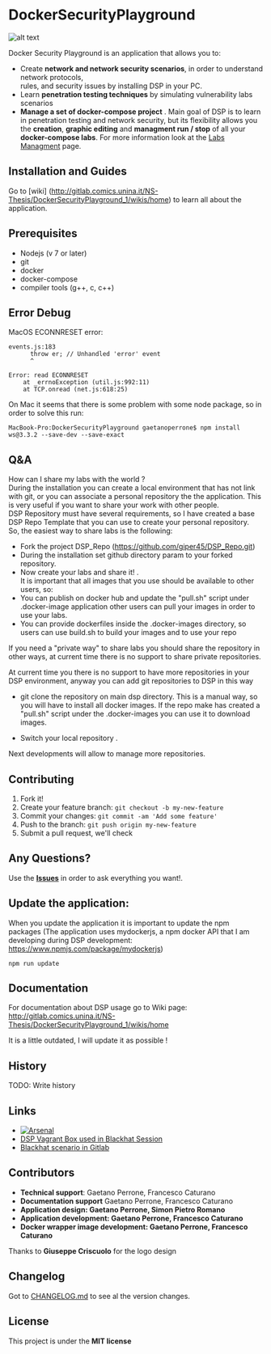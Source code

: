 # DockerSecurityPlayground
![alt text](https://raw.githubusercontent.com/giper45/DockerSecurityPlayground/master/public/assets/img/dsp_logo.png)



Docker Security Playground is an application that allows you to: 
- Create **network and network security scenarios**, in order to understand network protocols,  
rules, and security issues by installing DSP in your PC.  
- Learn **penetration testing techniques** by simulating vulnerability labs scenarios
-  **Manage a set of docker-compose project** . Main goal of DSP is to learn 
in penetration testing and network security, but its flexibility allows you the 
**creation**, **graphic editing** and **managment run / stop** of all your **docker-compose
labs**. For more information look at the [Labs Managment]() page. 

## Installation  and Guides
Go to [wiki] (http://gitlab.comics.unina.it/NS-Thesis/DockerSecurityPlayground_1/wikis/home)
to learn all about the application.

## Prerequisites
* Nodejs (v 7 or later)
* git
* docker
* docker-compose
* compiler tools (g++, c, c++)
 
## Error Debug


MacOS ECONNRESET error: 

```
events.js:183
      throw er; // Unhandled 'error' event
      ^

Error: read ECONNRESET
    at _errnoException (util.js:992:11)
    at TCP.onread (net.js:618:25)
```
On Mac it seems that there is some problem with some node package, so in order to solve this run:
```
MacBook-Pro:DockerSecurityPlayground gaetanoperrone$ npm install ws@3.3.2 --save-dev --save-exact
```

## Q&A  
How can I share my labs with the world ?   
During the installation you can create a local environment that has not link with git, or you can associate a personal repository the the application. This is very useful if you want to share your work with other people.   
DSP Repository must have several requirements, so I have created a base DSP Repo Template that you can use to create your personal repository.   
So, the easiest way to share labs is the following:   
- Fork the project DSP_Repo (https://github.com/giper45/DSP_Repo.git)   
-  During the installation set github directory param to your forked repository.   
- Now create your labs and share it! .   
It is important that all images that you use should be available to other users, so:   
- You can publish on docker hub and update the "pull.sh" script under .docker-image application  other users can pull your images in order to use your labs.   
- You can provide dockerfiles inside the .docker-images directory, so users can use build.sh to build your images and to use your repo   

If you need a "private way" to share labs you should share the repository in other ways, at current time there is no support to share private repositories. 

At current time you there is no support to have more repositories in your DSP environment, anyway you can add git repositories to DSP in this way   

- git clone the repository on main dsp directory. This is a manual way, so you will have to install all docker images. If the repo make has created a "pull.sh" script under the .docker-images you can use it to download images. 

- Switch your local repository .    

Next developments will allow to manage more repositories.  

## Contributing

1. Fork it!
2. Create your feature branch: `git checkout -b my-new-feature`
3. Commit your changes: `git commit -am 'Add some feature'`  
4. Push to the branch: `git push origin my-new-feature`
5. Submit a pull request, we'll check 

## Any Questions? 
Use the **[Issues](http://gitlab.comics.unina.it/NS-Thesis/DockerSecurityPlayground_1/issues)**  in order to ask everything you want!. 

## Update the application: 
When you update the application it is important to update the npm packages (The application uses mydockerjs, a npm docker API that I am developing during DSP development: https://www.npmjs.com/package/mydockerjs)  
```
npm run update
```

## Documentation   
For documentation about DSP usage go to Wiki page: 
http://gitlab.comics.unina.it/NS-Thesis/DockerSecurityPlayground_1/wikis/home  

It is a little outdated, I will update it as possible !  

## History
TODO: Write history    


## Links
- [![Arsenal](https://github.com/toolswatch/badges/blob/master/arsenal/usa/2018.svg)](https://www.toolswatch.org/2018/05/black-hat-arsenal-usa-2018-the-w0w-lineup/)  
- [DSP Vagrant Box used in Blackhat Session](https://app.vagrantup.com/giper45/boxes/dsp_blackhat)  
- [Blackhat scenario in Gitlab](https://gitlab.com/dsp_blackhat/dsp_blackhat_vagrant.git) 

## Contributors   


* **Technical support**: Gaetano Perrone, Francesco Caturano 
* **Documentation support** Gaetano Perrone, Francesco Caturano
* **Application design: Gaetano Perrone, Simon Pietro Romano**
* **Application development: Gaetano Perrone, Francesco Caturano**
* **Docker wrapper image development: Gaetano Perrone, Francesco Caturano**


Thanks to **Giuseppe Criscuolo** for the logo design
## Changelog   
Got to [CHANGELOG.md](CHANGELOG.md) to see al the version changes.   

## License
This project is under the **MIT license**
